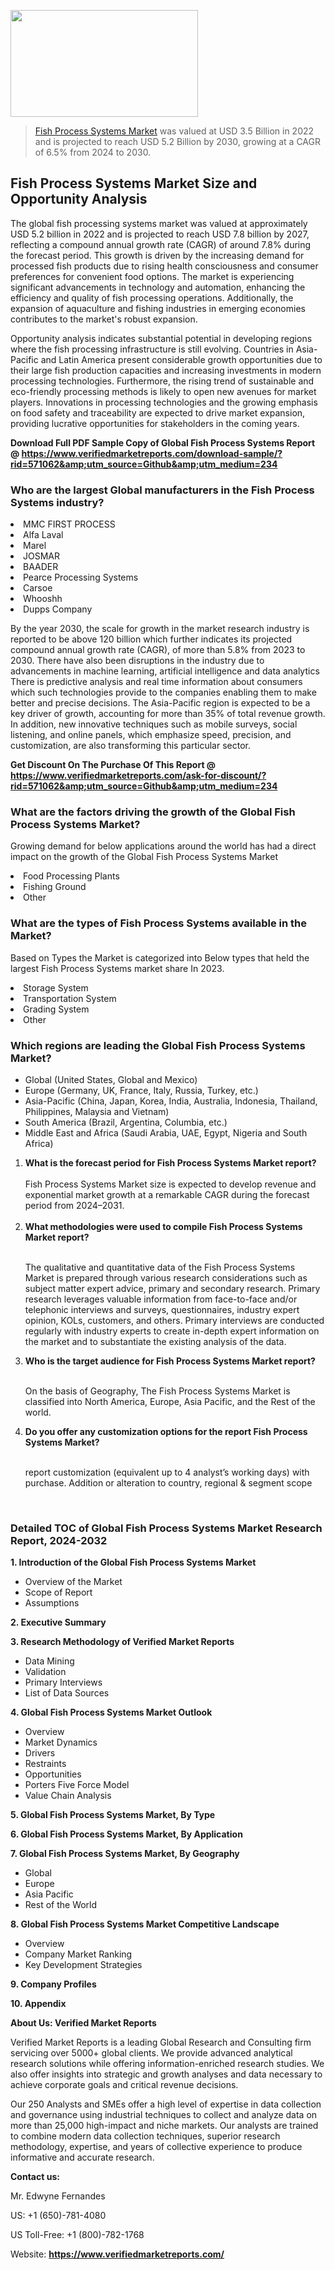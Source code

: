<img src="https://ffe5etoiles.com/wp-content/uploads/2024/12/MST1-300x171.png" alt="" width="300" height="171" class="alignnone size-medium wp-image-20088" /><blockquote><p><p><a href="https://www.verifiedmarketreports.com/download-sample/?rid=571062&utm_source=Github&utm_medium=234" target="_blank">Fish Process Systems Market</a> was valued at USD 3.5 Billion in 2022 and is projected to reach USD 5.2 Billion by 2030, growing at a CAGR of 6.5% from 2024 to 2030.</p></blockquote><p><h2>Fish Process Systems Market Size and Opportunity Analysis</h2><p>The global fish processing systems market was valued at approximately USD 5.2 billion in 2022 and is projected to reach USD 7.8 billion by 2027, reflecting a compound annual growth rate (CAGR) of around 7.8% during the forecast period. This growth is driven by the increasing demand for processed fish products due to rising health consciousness and consumer preferences for convenient food options. The market is experiencing significant advancements in technology and automation, enhancing the efficiency and quality of fish processing operations. Additionally, the expansion of aquaculture and fishing industries in emerging economies contributes to the market's robust expansion.</p><p>Opportunity analysis indicates substantial potential in developing regions where the fish processing infrastructure is still evolving. Countries in Asia-Pacific and Latin America present considerable growth opportunities due to their large fish production capacities and increasing investments in modern processing technologies. Furthermore, the rising trend of sustainable and eco-friendly processing methods is likely to open new avenues for market players. Innovations in processing technologies and the growing emphasis on food safety and traceability are expected to drive market expansion, providing lucrative opportunities for stakeholders in the coming years.</p></p><p class=""><strong>Download Full PDF Sample Copy of Global Fish Process Systems Report @ <a href="https://www.verifiedmarketreports.com/download-sample/?rid=571062&amp;utm_source=Github&amp;utm_medium=234" target="_blank">https://www.verifiedmarketreports.com/download-sample/?rid=571062&amp;utm_source=Github&amp;utm_medium=234</a></strong></p><h3 id="" class="">Who are the largest Global manufacturers in the Fish Process Systems industry?</h3><p><li>MMC FIRST PROCESS</li><li> Alfa Laval</li><li> Marel</li><li> JOSMAR</li><li> BAADER</li><li> Pearce Processing Systems</li><li> Carsoe</li><li> Whooshh</li><li> Dupps Company</li></p><div class=""><div class="" dir="" data-message-author-role="" data-message-id="" data-message-model-slug=""><div class=""><div class=""><div class=""><div class="" dir="" data-message-author-role="" data-message-id="" data-message-model-slug=""><div class=""><div class=""><p>By the year 2030, the scale for growth in the market research industry is reported to be above 120 billion which further indicates its projected compound annual growth rate (CAGR), of more than 5.8% from 2023 to 2030. There have also been disruptions in the industry due to advancements in machine learning, artificial intelligence and data analytics There is predictive analysis and real time information about consumers which such technologies provide to the companies enabling them to make better and precise decisions. The Asia-Pacific region is expected to be a key driver of growth, accounting for more than 35% of total revenue growth. In addition, new innovative techniques such as mobile surveys, social listening, and online panels, which emphasize speed, precision, and customization, are also transforming this particular sector.</p><p><strong>Get Discount On The Purchase Of This Report @&nbsp; <a href="https://www.verifiedmarketreports.com/ask-for-discount/?rid=571062&amp;utm_source=Github&amp;utm_medium=234" target="_blank">https://www.verifiedmarketreports.com/ask-for-discount/?rid=571062&amp;utm_source=Github&amp;utm_medium=234</a></strong></p></div></div></div></div></div></div></div></div><h3 id="" class="">What are the factors driving the growth of the Global Fish Process Systems Market?</h3><p id="" class="">Growing demand for below applications around the world has had a direct impact on the growth of the Global Fish Process Systems Market</p><p id="" class=""><li>Food Processing Plants</li><li> Fishing Ground</li><li> Other</li></p><h3 id="" class="">What are the types of Fish Process Systems available in the Market?</h3><p id="" class="">Based on Types the Market is categorized into Below types that held the largest Fish Process Systems market share In 2023.</p><p id="" class=""><li>Storage System</li><li> Transportation System</li><li> Grading System</li><li> Other</li></p><h3 id="" class="">Which regions are leading the Global Fish Process Systems Market?</h3><ul><li>Global (United States, Global and Mexico)</li><li>Europe (Germany, UK, France, Italy, Russia, Turkey, etc.)</li><li>Asia-Pacific (China, Japan, Korea, India, Australia, Indonesia, Thailand, Philippines, Malaysia and Vietnam)</li><li>South America (Brazil, Argentina, Columbia, etc.)</li><li>Middle East and Africa (Saudi Arabia, UAE, Egypt, Nigeria and South Africa)</li></ul><p><ol><li><strong>What is the forecast period for Fish Process Systems Market report?<br /></strong><br /><span data-sheets-root="1" data-sheets-value="{&quot;1&quot;:2,&quot;2&quot;:&quot;XXXX size is expected to develop revenue and exponential market growth at a remarkable CAGR during the forecast period from 2024&ndash;2030.&quot;}" data-sheets-userformat="{&quot;2&quot;:12674,&quot;4&quot;:{&quot;1&quot;:2,&quot;2&quot;:16776960},&quot;10&quot;:2,&quot;11&quot;:0,&quot;15&quot;:&quot;Arial&quot;,&quot;16&quot;:12}">Fish Process Systems Market size is expected to develop revenue and exponential market growth at a remarkable CAGR during the forecast period from 2024&ndash;2031.</span><br /><br /></li><li><strong>What methodologies were used to compile Fish Process Systems Market report?<br /><br /></strong><p>The qualitative and quantitative data of the&nbsp;Fish Process Systems Market is prepared through various research considerations such as subject matter expert advice, primary and secondary research. Primary research leverages valuable information from face-to-face and/or telephonic interviews and surveys, questionnaires, industry expert opinion, KOLs, customers, and others. Primary interviews are conducted regularly with industry experts to create in-depth expert information on the market and to substantiate the existing analysis of the data.&nbsp;</p></li><li><strong>Who is the target audience for Fish Process Systems Market report?<br /><br /></strong><p>On the basis of Geography, The&nbsp;Fish Process Systems Market is classified into North America, Europe, Asia Pacific, and the Rest of the world.</p></li><li><strong>Do you offer any customization options for the report Fish Process Systems Market?<br /><br /></strong><p>report customization (equivalent up to 4 analyst&rsquo;s working days) with purchase. Addition or alteration to country, regional &amp; segment scope</p><p>&nbsp;</p></li></ol></p><h3 id="" class="">Detailed TOC of Global Fish Process Systems Market Research Report, 2024-2032</h3><p id="" class=""><strong>1. Introduction of the Global Fish Process Systems Market</strong></p><ul><li>Overview of the Market</li><li>Scope of Report</li><li>Assumptions</li></ul><p id="" class=""><strong>2. Executive Summary</strong></p><p id="" class=""><strong>3. Research Methodology of&nbsp;Verified Market Reports</strong></p><ul><li>Data Mining</li><li>Validation</li><li>Primary Interviews</li><li>List of Data Sources</li></ul><p id="" class=""><strong>4. Global Fish Process Systems Market Outlook</strong></p><ul><li>Overview</li><li>Market Dynamics</li><li>Drivers</li><li>Restraints</li><li>Opportunities</li><li>Porters Five Force Model</li><li>Value Chain Analysis</li></ul><p id="" class=""><strong>5. Global Fish Process Systems Market, By&nbsp;Type</strong></p><p id="" class=""><strong>6. Global Fish Process Systems Market, By Application</strong></p><p id="" class=""><strong>7. Global Fish Process Systems Market, By Geography</strong></p><ul><li>Global</li><li>Europe</li><li>Asia Pacific</li><li>Rest of the World</li></ul><p id="" class=""><strong>8. Global Fish Process Systems Market Competitive Landscape</strong></p><ul><li>Overview</li><li>Company Market Ranking</li><li>Key Development Strategies</li></ul><p id="" class=""><strong>9. Company Profiles</strong></p><p id="" class=""><strong>10. Appendix</strong></p><p id="" class=""><strong>About Us: Verified Market Reports</strong></p><p id="" class="">Verified Market Reports is a leading Global Research and Consulting firm servicing over 5000+ global clients. We provide advanced analytical research solutions while offering information-enriched research studies. We also offer insights into strategic and growth analyses and data necessary to achieve corporate goals and critical revenue decisions.</p><p id="" class="">Our 250 Analysts and SMEs offer a high level of expertise in data collection and governance using industrial techniques to collect and analyze data on more than 25,000 high-impact and niche markets. Our analysts are trained to combine modern data collection techniques, superior research methodology, expertise, and years of collective experience to produce informative and accurate research.</p><p id="" class=""><strong>Contact us:</strong></p><p id="" class="">Mr. Edwyne Fernandes</p><p id="" class="">US: +1 (650)-781-4080</p><p id="" class="">US Toll-Free: +1 (800)-782-1768</p><p id="" class="">Website: <a target="" data-test-app-aware-link=""><strong>https://www.verifiedmarketreports.com/</strong></a></p>
